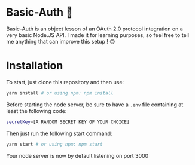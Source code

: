 # Basic-Auth 🔐

Basic-Auth is an object lesson of an OAuth 2.0 protocol integration on a very basic Node.JS API. I made it for learning purposes, so feel free 
to tell me anything that can improve this setup ! 🙃

# Installation

To start, just clone this repository and then use: 

```bash
yarn install # or using npm: npm install
```

Before starting the node server, be sure to have a `.env` file containing at least the following code: 

```bash
secretKey=[A RANDOM SECRET KEY OF YOUR CHOICE]
```

Then just run the following start command: 

```bash
yarn start # or using npm: npm start
```

Your node server is now by default listening on port 3000
